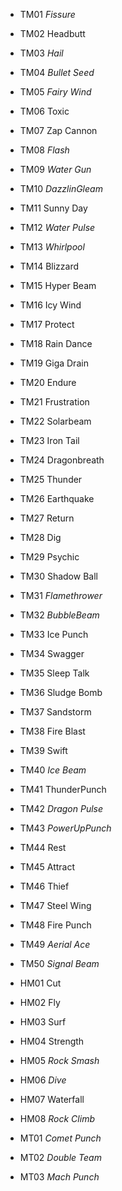 - TM01 *Fissure*
- TM02 Headbutt
- TM03 *Hail*
- TM04 *Bullet Seed*
- TM05 *Fairy Wind*
- TM06 Toxic
- TM07 Zap Cannon
- TM08 *Flash*
- TM09 *Water Gun*
- TM10 *DazzlinGleam*
- TM11 Sunny Day
- TM12 *Water Pulse*
- TM13 *Whirlpool*
- TM14 Blizzard
- TM15 Hyper Beam
- TM16 Icy Wind
- TM17 Protect
- TM18 Rain Dance
- TM19 Giga Drain
- TM20 Endure
- TM21 Frustration
- TM22 Solarbeam
- TM23 Iron Tail
- TM24 Dragonbreath
- TM25 Thunder
- TM26 Earthquake
- TM27 Return
- TM28 Dig
- TM29 Psychic
- TM30 Shadow Ball
- TM31 *Flamethrower*
- TM32 *BubbleBeam*
- TM33 Ice Punch
- TM34 Swagger
- TM35 Sleep Talk
- TM36 Sludge Bomb
- TM37 Sandstorm
- TM38 Fire Blast
- TM39 Swift
- TM40 *Ice Beam*
- TM41 ThunderPunch
- TM42 *Dragon Pulse*
- TM43 *PowerUpPunch*
- TM44 Rest
- TM45 Attract
- TM46 Thief
- TM47 Steel Wing
- TM48 Fire Punch
- TM49 *Aerial Ace*
- TM50 *Signal Beam*

- HM01 Cut
- HM02 Fly
- HM03 Surf
- HM04 Strength
- HM05 *Rock Smash*
- HM06 *Dive*
- HM07 Waterfall
- HM08 *Rock Climb*

- MT01 *Comet Punch*
- MT02 *Double Team*
- MT03 *Mach Punch*